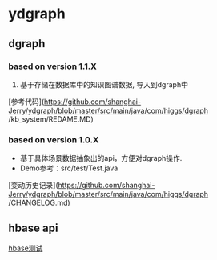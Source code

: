 # ydgraph

## dgraph ##

### based on version 1.1.X

1. 基于存储在数据库中的知识图谱数据, 导入到dgraph中

[参考代码](https://github.com/shanghai-Jerry/ydgraph/blob/master/src/main/java/com/higgs/dgraph
/kb_system/REDAME.MD)




### based on version 1.0.X

* 基于具体场景数据抽象出的api，方便对dgraph操作.
* Demo参考：src/test/Test.java

[变动历史记录](https://github.com/shanghai-Jerry/ydgraph/blob/master/src/main/java/com/higgs/dgraph
/CHANGELOG.md)

## hbase api

[hbase测试](https://github.com/shanghai-Jerry/ydgraph/tree/master/src/main/java/com/higgs/hbase/REDAME.MD)

